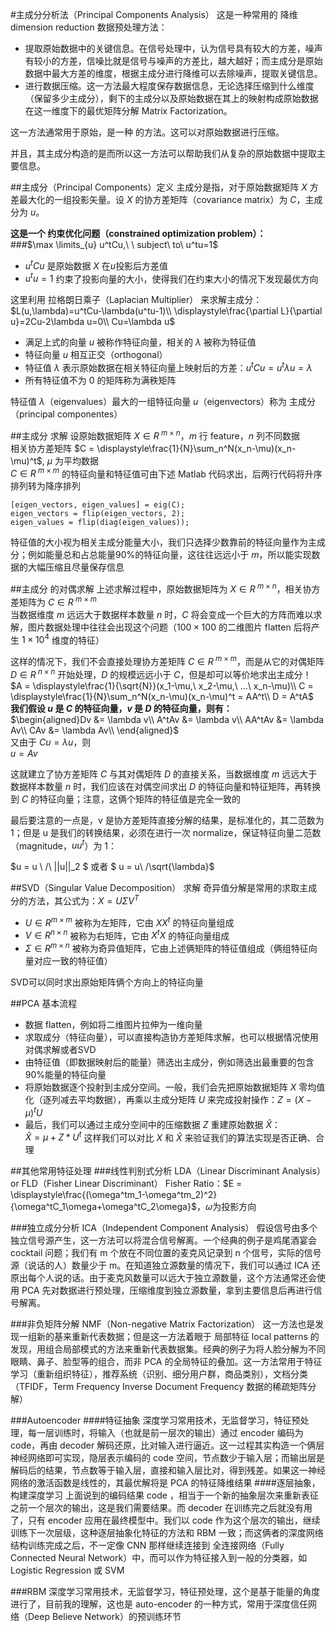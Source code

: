 #主成分分析法（Principal Components Analysis）
这是一种常用的 降维 dimension reduction 数据预处理方法：
- 提取原始数据中的关键信息。在信号处理中，认为信号具有较大的方差，噪声有较小的方差，信噪比就是信号与噪声的方差比，越大越好；而主成分是原始数据中最大方差的维度，根据主成分进行降维可以去除噪声，提取关键信息。
- 进行数据压缩。这一方法最大程度保存数据信息，无论选择压缩到什么维度（保留多少主成分），剩下的主成分以及原始数据在其上的映射构成原始数据在这一维度下的最优矩阵分解 Matrix Factorization。

这一方法通常用于原始，是一种  的方法。这可以对原始数据进行压缩。

并且，其主成分构造的是而所以这一方法可以帮助我们从复杂的原始数据中提取主要信息。

##主成分（Principal Components）定义
主成分是指，对于原始数据矩阵 $X$ 方差最大化的一组投影矢量。设 $X$ 的协方差矩阵（covariance matrix）为 $C$，主成分为 $u$。

**这是一个 约束优化问题（constrained optimization problem）：**  
###$\max \limits_{u} u^tCu,\ \ subject\ to\ u^tu=1$  

- $u^tCu$ 是原始数据 $X$ 在$u$投影后方差值
- $u^tu=1$ 约束了投影向量的大小，使得我们在约束大小的情况下发现最优方向

这里利用 拉格朗日乘子（Laplacian Multiplier） 来求解主成分：
$L(u,\lambda)=u^tCu-\lambda(u^tu-1)\\
\displaystyle\frac{\partial L}{\partial u}=2Cu-2\lambda u=0\\
Cu=\lambda u$  

- 满足上式的向量 $u$ 被称作特征向量，相关的 $\lambda$ 被称为特征值
- 特征向量 $u$ 相互正交（orthogonal）
- 特征值 $\lambda$ 表示原始数据在相关特征向量上映射后的方差：$u^tCu=u^t\lambda u=\lambda$
- 所有特征值不为 0 的矩阵称为满秩矩阵

特征值 $\lambda$（eigenvalues）最大的一组特征向量 $u$（eigenvectors）称为 主成分（principal componentes）

##主成分 求解
设原始数据矩阵 $X \in R^{\ m\times n}$，$m$ 行 feature，$n$ 列不同数据  
相关协方差矩阵 $C = \displaystyle\frac{1}{N}\sum_n^N(x_n-\mu)(x_n-\mu)^t$, $\mu$ 为平均数据  
$C \in R^{\ m\times m}$ 的特征向量和特征值可由下述 Matlab 代码求出，后两行代码将升序排列转为降序排列
```
[eigen_vectors, eigen_values] = eig(C);
eigen_vectors = flip(eigen_vectors, 2);
eigen_values = flip(diag(eigen_values));
```
特征值的大小视为相关主成分能量大小，我们只选择少数靠前的特征向量作为主成分；例如能量总和占总能量90%的特征向量，这往往远远小于 $m$，所以能实现数据的大幅压缩且尽量保存信息

##主成分 的对偶求解
上述求解过程中，原始数据矩阵为 $X \in R^{\ m\times n}$，相关协方差矩阵为 $C \in R^{\ m\times m}$   
当数据维度 $m$ 远远大于数据样本数量 $n$ 时，$C$ 将会变成一个巨大的方阵而难以求解，图片数据处理中往往会出现这个问题（$100\times 100$  的二维图片 flatten 后将产生 $1\times 10^4$ 维度的特征）

这样的情况下，我们不会直接处理协方差矩阵 $C \in R^{\ m\times m}$，而是从它的对偶矩阵 $D \in R^{\ n\times n}$ 开始处理，$D$ 的规模远远小于 $C$，但是却可以等价地求出主成分！  
$A = \displaystyle\frac{1}{\sqrt{N}}(x_1-\mu,\ x_2-\mu,\ ...\ x_n-\mu)\\
C = \displaystyle\frac{1}{N}\sum_n^N(x_n-\mu)(x_n-\mu)^t = AA^t\\
D = A^tA$  
**我们假设 $u$ 是 $C$ 的特征向量，$v$ 是 $D$ 的特征向量，则有：**  
$\begin{aligned}Dv &= \lambda v\\ 
A^tAv &= \lambda v\\
AA^tAv &= \lambda Av\\
CAv &= \lambda Av\\
\end{aligned}$  
又由于 $Cu = \lambda u$，则  
$u = Av$  

这就建立了协方差矩阵 $C$ 与其对偶矩阵 $D$ 的直接关系，当数据维度 $m$ 远远大于数据样本数量 $n$ 时，我们应该在对偶空间求出 $D$ 的特征向量和特征矩阵，再转换到 $C$ 的特征向量；注意，这俩个矩阵的特征值是完全一致的

最后要注意的一点是，v 是协方差矩阵直接分解的结果，是标准化的，其二范数为 1；但是 u 是我们的转换结果，必须在进行一次 normalize，保证特征向量二范数（magnitude，$uu^t$）为 1： 

$u = u \ /\ ||u||_2 $ 或者 $ u = u\ /\sqrt{\lambda}$

##SVD（Singular Value Decomposition） 求解
奇异值分解是常用的求取主成分的方法，其公式为：$X=U\Sigma V^T$

- $U \in R^{m \times m}$ 被称为左矩阵，它由 $XX^t$ 的特征向量组成
- $V \in R^{n \times n}$ 被称为右矩阵，它由 $X^tX$ 的特征向量组成
- $\Sigma \in R^{m \times n}$  被称为奇异值矩阵，它由上述俩矩阵的特征值组成（俩组特征向量对应一致的特征值）


SVD可以同时求出原始矩阵俩个方向上的特征向量


##PCA 基本流程
- 数据 flatten，例如将二维图片拉伸为一维向量
- 求取成分（特征向量），可以直接构造协方差矩阵求解，也可以根据情况使用对偶求解或者SVD
- 由特征值（即数据映射后的能量）筛选出主成分，例如筛选出最重要的包含90%能量的特征向量
- 将原始数据逐个投射到主成分空间。一般，我们会先把原始数据矩阵 $X$ 零均值化（逐列减去平均数据），再乘以主成分矩阵 $U$ 来完成投射操作：$Z = (X-\mu)^tU$
- 最后，我们可以通过主成分空间中的压缩数据 $Z$ 重建原始数据 $\hat{X}$：  
$\hat{X} = \mu + Z*U^t$
这样我们可以对比 $X$ 和 $\hat{X}$ 来验证我们的算法实现是否正确、合理

##其他常用特征处理
###线性判别式分析 LDA（Linear Discriminant Analysis）or FLD（Fisher Linear Discriminant）
Fisher Ratio：$E = \displaystyle\frac{(\omega^tm_1-\omega^tm_2)^2}{\omega^tC_1\omega+\omega^tC_2\omega}$，$\omega$为投影方向

###独立成分分析 ICA（Independent Component Analysis）
假设信号由多个独立信号源产生，这一方法可以将混合信号解离。一个经典的例子是鸡尾酒宴会 cocktail 问题；我们有 m 个放在不同位置的麦克风记录到 n 个信号，实际的信号源（说话的人）数量少于 m。在知道独立源数量的情况下，我们可以通过 ICA 还原出每个人说的话。由于麦克风数量可以远大于独立源数量，这个方法通常还会使用 PCA 先对数据进行预处理，压缩维度到独立源数量，拿到主要信息后再进行信号解离。

###非负矩阵分解 NMF（Non-negative Matrix Factorization）
这一方法也是发现一组新的基来重新代表数据；但是这一方法着眼于 局部特征 local patterns 的发现，用组合局部模式的方法来重新代表数据集。经典的例子为将人脸分解为不同眼睛、鼻子、脸型等的组合，而非 PCA 的全局特征的叠加。这一方法常用于特征学习（重新组织特征），推荐系统（识别、细分用户群，商品类别），文档分类（TFIDF，Term Frequency Inverse Document Frequency 数据的稀疏矩阵分解）

###Autoencoder
####特征抽象
深度学习常用技术，无监督学习，特征预处理，每一层训练时，将输入（也就是前一层次的输出）通过 encoder 编码为 code，再由 decoder 解码还原，比对输入进行逼近。这一过程其实构造一个俩层神经网络即可实现，隐层表示编码的 code 空间，节点数少于输入层；而输出层是解码后的结果，节点数等于输入层，直接和输入层比对，得到残差。如果这一神经网络的激活函数是线性的，其最优解将是 PCA 的特征降维结果
####逐层抽象，构建深度学习
上面说到的编码结果 code ，相当于一个新的抽象层次来重新表征之前一个层次的输出，这是我们需要结果。而 decoder 在训练完之后就没有用了，只有 encoder 应用在最终模型中。我们以 code 作为这个层次的输出，继续训练下一次层级，这种逐层抽象化特征的方法和 RBM 一致；而这俩者的深度网络结构训练完成之后，不一定像 CNN 那样继续连接到 全连接网络（Fully Connected Neural Network）中，而可以作为特征接入到一般的分类器，如 Logistic Regression 或 SVM

###RBM
深度学习常用技术，无监督学习，特征预处理，这个是基于能量的角度进行了，目前我的理解，这也是 auto-encoder 的一种方式，常用于深度信任网络（Deep Believe Network）的预训练环节





